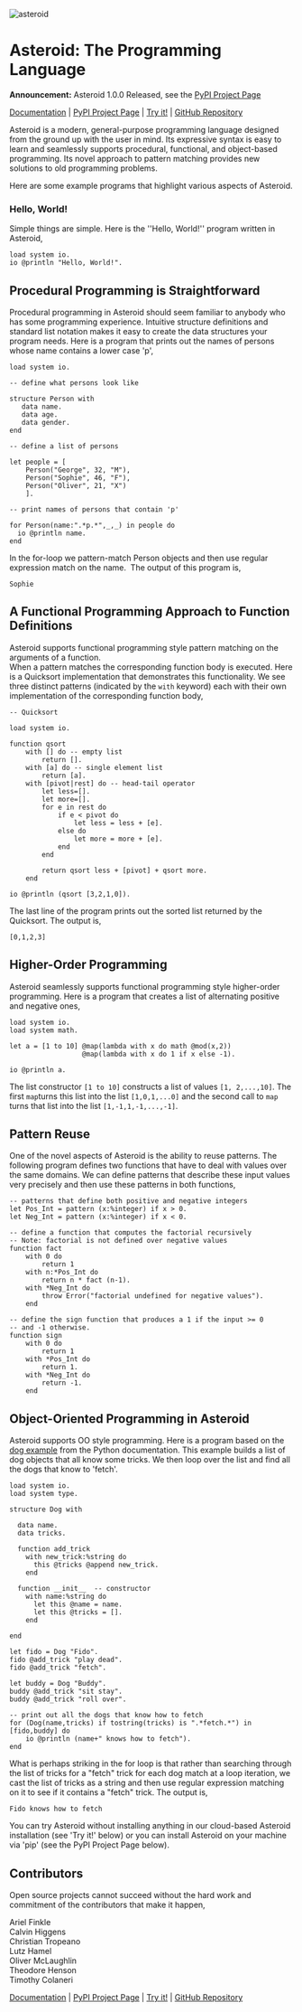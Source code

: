 ![asteroid](asteroid-small.png)

# Asteroid: The Programming Language

**Announcement:** Asteroid 1.0.0 Released, see the [PyPI Project Page](https://pypi.org/project/asteroid-lang/)

[Documentation](https://asteroid-lang.readthedocs.io) | [PyPI Project Page](https://pypi.org/project/asteroid-lang/) | [Try it!](https://replit.com/@lutzhamel/asteroid#.replit) | [GitHub Repository](https://github.com/asteroid-lang) 

Asteroid is a modern, general-purpose programming language designed from the ground up with the user in mind. Its expressive syntax is easy to learn and seamlessly supports procedural, functional, and object-based programming.  Its novel approach to pattern matching provides new solutions to old programming problems.

Here are some example programs that highlight various aspects of Asteroid.

### Hello, World!

Simple things are simple. Here is the ''Hello, World!'' program written in Asteroid,
```
load system io.
io @println "Hello, World!".
```

## Procedural Programming is Straightforward

Procedural programming in Asteroid should seem familiar to anybody who has some programming experience.
Intuitive  structure definitions and standard list notation makes it easy to create the data structures your
program needs.  Here is a  program that prints out the names of persons whose name contains a lower case 'p',
```
load system io.

-- define what persons look like

structure Person with
   data name.
   data age.
   data gender.
end

-- define a list of persons

let people = [
    Person("George", 32, "M"),
    Person("Sophie", 46, "F"),
    Person("Oliver", 21, "X")
    ].

-- print names of persons that contain 'p'

for Person(name:".*p.*",_,_) in people do
  io @println name.
end
```
In the for-loop we pattern-match Person objects and then use regular expression match on the name.  The output of this program is,
```
Sophie
```

## A Functional Programming Approach to Function Definitions

Asteroid supports functional programming style pattern matching on the arguments of a function.   
When a pattern matches the corresponding function body is executed.  Here is a  Quicksort implementation 
that demonstrates this functionality.  We see three distinct patterns (indicated by the `with` keyword) each with their own implementation of the corresponding function body,  
```
-- Quicksort

load system io.

function qsort
    with [] do -- empty list
        return [].
    with [a] do -- single element list
        return [a]. 
    with [pivot|rest] do -- head-tail operator
        let less=[].
        let more=[].
        for e in rest do  
            if e < pivot do
                let less = less + [e].
            else do
                let more = more + [e].
            end
        end

        return qsort less + [pivot] + qsort more.
    end

io @println (qsort [3,2,1,0]).
```
The last line of the program prints out the sorted list returned by the Quicksort.  The output is,
```
[0,1,2,3]
```

## Higher-Order Programming

Asteroid seamlessly supports functional programming style higher-order programming. Here is a program that creates a list 
of alternating positive and negative ones,
```
load system io.
load system math.

let a = [1 to 10] @map(lambda with x do math @mod(x,2))
                  @map(lambda with x do 1 if x else -1).

io @println a.
```
The list constructor `[1 to 10]` constructs a list of values `[1, 2,...,10]`.  The first `map`turns this list into the list
`[1,0,1,...0]` and the second call to `map` turns that list into the list `[1,-1,1,-1,...,-1]`.

## Pattern Reuse

One of the novel aspects of Asteroid is the ability to reuse patterns.  The following program defines two functions that have to deal 
with values over the same domains.  We can define patterns that describe these input values very precisely and then use these
patterns in both functions,
```
-- patterns that define both positive and negative integers
let Pos_Int = pattern (x:%integer) if x > 0.
let Neg_Int = pattern (x:%integer) if x < 0.

-- define a function that computes the factorial recursively
-- Note: factorial is not defined over negative values
function fact
    with 0 do
        return 1
    with n:*Pos_Int do
        return n * fact (n-1).
    with *Neg_Int do
        throw Error("factorial undefined for negative values").
    end

-- define the sign function that produces a 1 if the input >= 0
-- and -1 otherwise.
function sign
    with 0 do
        return 1
    with *Pos_Int do
        return 1.
    with *Neg_Int do
        return -1.
    end
```
## Object-Oriented Programming in Asteroid

Asteroid supports OO style programming.  Here is a program based on the [dog example](https://docs.python.org/3/tutorial/classes.html) from the Python documentation.  This example builds a list of dog objects that all know some tricks.  We then loop over the list and find all the dogs that know to 'fetch'.
```
load system io.
load system type.

structure Dog with

  data name.
  data tricks.

  function add_trick 
    with new_trick:%string do
      this @tricks @append new_trick.
    end

  function __init__  -- constructor
    with name:%string do
      let this @name = name.
      let this @tricks = [].
    end

end

let fido = Dog "Fido".
fido @add_trick "play dead".
fido @add_trick "fetch".

let buddy = Dog "Buddy".
buddy @add_trick "sit stay".
buddy @add_trick "roll over".

-- print out all the dogs that know how to fetch
for (Dog(name,tricks) if tostring(tricks) is ".*fetch.*") in [fido,buddy] do
    io @println (name+" knows how to fetch").
end
```
What is perhaps striking in the for loop is that rather than searching through the list of tricks for a "fetch" trick for each dog
match at a loop iteration, we cast the list of tricks as a string
and then use regular expression matching on it to see if it contains a "fetch" trick. The output is,
```
Fido knows how to fetch
```
You can try Asteroid without installing anything in our cloud-based Asteroid installation (see 'Try it!' below) or you can install Asteroid on your machine via 'pip' (see the PyPI Project Page below).

## Contributors

Open source projects cannot succeed without the hard work and commitment of the contributors that make it happen,

Ariel Finkle<br>
Calvin Higgens<br>
Christian Tropeano<br>
Lutz Hamel<br>
Oliver McLaughlin<br>
Theodore Henson<br>
Timothy Colaneri<br>

[Documentation](https://asteroid-lang.readthedocs.io) | [PyPI Project Page](https://pypi.org/project/asteroid-lang/) | [Try it!](https://replit.com/@lutzhamel/asteroid#.replit) | [GitHub Repository](https://github.com/asteroid-lang) 
